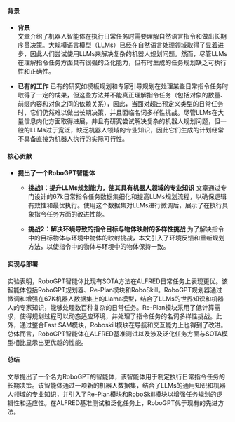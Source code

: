 #### 背景
- **背景**       
    文章介绍了机器人智能体在执行日常任务时需要理解自然语言指令和做出长期序贯决策。大规模语言模型（LLMs）已经在自然语言处理领域取得了显着进步，因此人们尝试使用LLMs来解决复杂的机器人规划问题。然而，尽管LLMs在理解指令任务方面具有很强的泛化能力，但有时生成的任务规划缺乏可执行性和正确性。

- **已有的工作**
    已有的研究如模板规划和专家引导规划在处理某些日常指令任务时取得了一定的成果，但这些方法并不能真正理解指令任务（包括对象的数量、前缀内容和对象之间的依赖关系），因此，当面对超出预定义类型的日常任务时，它们仍然难以做出长期决策，并且面临名词多样性挑战。尽管LLMs在大量信息内化方面取得进展，并且有研究尝试解决复杂的机器人规划问题，但一般的LLMs过于宽泛，缺乏机器人领域的专业知识，因此它们生成的计划经常不具备直接为机器人执行的实际可行性。

#### 核心贡献
- **提出了一个RoboGPT智能体**
    - **挑战1：提升LLMs规划能力，使其具有机器人领域的专业知识**
        文章通过专门设计的67k日常指令任务数据集细化和提高LLMs规划流程，以确保逻辑有效性和最优执行。使用这个数据集对LLMs进行微调后，展示了在执行具象指令任务方面的改进性能。

    - **挑战2：解决环境导致的指令目标与物体映射的多样性挑战**
        为了解决指令中的目标物体与环境中物体的映射挑战，本文引入了环境反馈和重新规划方法，以使指令中的物体与环境中的物体保持一致。

#### 实现与部署
实验表明，RoboGPT智能体比现有SOTA方法在ALFRED日常任务上表现更优。该智能体包括RoboGPT规划器、Re-Plan模块和RoboSkill。RoboGPT规划器通过微调和增强在67K机器人数据集上的Llama模型，结合了LLMs的世界知识和机器人的专家知识，能够处理数百种复杂的日常任务。Re-Plan模块采用了低计算需求，使得规划过程可以动态适应环境，并处理了指令任务的名词多样性挑战。此外，通过整合Fast SAM模块，Roboskill模块在导航和交互能力上也得到了改进。总体而言，RoboGPT智能体在ALFRED基准测试以及涉及泛化任务方面与SOTA模型相比显示出更优越的性能。

#### 总结
文章提出了一个名为RoboGPT的智能体，该智能体用于制定执行日常指令任务的长期决策。该智能体通过一项新的机器人数据集，结合了LLMs的通用知识和机器人领域的专业知识，并引入了Re-Plan模块和RoboSkill模块以增强任务规划的逻辑性和适应性。在ALFRED基准测试和泛化任务上，RoboGPT优于现有的先进方法。